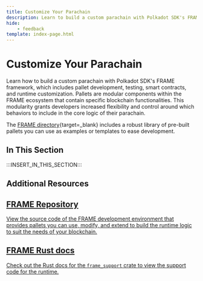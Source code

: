 ```yaml
---
title: Customize Your Parachain
description: Learn to build a custom parachain with Polkadot SDK's FRAME framework, which includes pallet development, testing, smart contracts, and runtime customization.
hide: 
    - feedback
template: index-page.html
---
```


# Customize Your Parachain

Learn how to build a custom parachain with Polkadot SDK's FRAME framework, which includes pallet development, testing, smart contracts, and runtime customization. Pallets are modular components within the FRAME ecosystem that contain specific blockchain functionalities. This modularity grants developers increased flexibility and control around which behaviors to include in the core logic of their parachain.

The [FRAME directory](https://github.com/paritytech/polkadot-sdk/tree/polkadot-stable2412/substrate/frame){target=\_blank} includes a robust library of pre-built pallets you can use as examples or templates to ease development.

## In This Section

:::INSERT_IN_THIS_SECTION:::

## Additional Resources

<div class="subsection-wrapper">
  <div class="card">
    <a href="https://github.com/paritytech/polkadot-sdk/tree/polkadot-stable2412/substrate/frame" target="_blank">
      <h2 class="title">FRAME Repository</h2>
      <p class="description">View the source code of the FRAME development environment that provides pallets you can use, modify, and extend to build the runtime logic to suit the needs of your blockchain.</p>
    </a>
  </div>
    <div class="card">
    <a href="https://paritytech.github.io/polkadot-sdk/master/frame_support/index.html" target="_blank">
      <h2 class="title">FRAME Rust docs</h2>
      <p class="description">Check out the Rust docs for the <code>frame_support</code> crate to view the support code for the runtime.</p>
    </a>
  </div>
</div>
